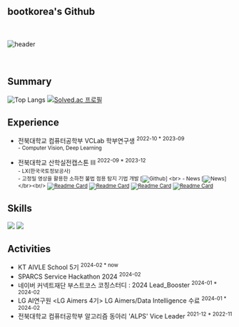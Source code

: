 ## bootkorea's Github
</br><br/>
![header](https://capsule-render.vercel.app/api?type=waving&color=gradient&height=250&section=header&text=Bootkorea&fontSize=90)
<br/><br/><br/>

## Summary
![Top Langs](https://github-readme-stats.vercel.app/api/top-langs/?username=bootkorea&hide=jupyter+notebook&layout=compact&theme=blue-green)
[![Solved.ac 프로필](http://mazassumnida.wtf/api/v2/generate_badge?boj=alphasobs)](https://solved.ac/alphasobs)


## Experience
- 전북대학교 컴퓨터공학부 VCLab 학부연구생 <sup>2022-10 * 2023-09
	<br> - Computer Vision, Deep Learning
<br><br/>
- 전북대학교 산학실전캡스톤 III <sup>2022-09 * 2023-12
	<br> - LX(한국국토정보공사)
	<br> - 고정밀 영상을 활용한 소하천 불법 점용 탐지 기법 개발 [![Github](src="https://github.com/tjdeo1102/JBNU_Capstone-2023")]
	<br> - News [![News](src="https://www.jbyonhap.com/news/articleView.html?idxno=412660&page=3&total=368217")]
</br><br/>
[![Readme Card](https://github-readme-stats.vercel.app/api/pin/?username=bootkorea&repo=JBNU_Capstone-2023)](https://github.com/tjdeo1102/JBNU_Capstone-2023)
[![Readme Card](https://github-readme-stats.vercel.app/api/pin/?username=bootkorea&repo=PNID_big_symbol)](https://github.com/bootkorea/PNID_big_symbol)
[![Readme Card](https://github-readme-stats.vercel.app/api/pin/?username=diskhkme&repo=PNID)](https://github.com/diskhkme/PNID)
[![Readme Card](https://github-readme-stats.vercel.app/api/pin/?username=bootkorea&repo=Take-A-Seat)](https://github.com/bootkorea/Take-A-Seat)


## Skills
<img src="https://img.shields.io/badge/Python-3776AB?style=for-the-badge&logo=python&logoColor=white"/>
<img src="https://img.shields.io/badge/SQLD-FAED7D?style=for-the-badge&logo=coveralls&logoColor=black"/>

## Activities
- KT AIVLE School 5기 <sup>2024-02 * now
- SPARCS Service Hackathon 2024 <sup>2024-02
- 네이버 커넥트재단 부스트코스 <DATA SCIENCE PROJECTS> 코칭스터디 : 2024 Lead_Booster <sup>2024-01 * 2024-02
- LG AI연구원 <LG Aimers 4기> LG Aimers/Data Intelligence 수료 <sup>2024-01 * 2024-02
- 전북대학교 컴퓨터공학부 알고리즘 동아리 'ALPS' Vice Leader <sup>2021-12 * 2022-11
